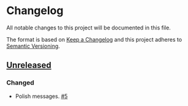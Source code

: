 # Changelog

All notable changes to this project will be documented in this file.

The format is based on [Keep a Changelog](http://keepachangelog.com/)
and this project adheres to [Semantic Versioning](http://semver.org/).

## [Unreleased](https://github.com/atomist/sdm-pack-fingerprints/tree/HEAD)

### Changed

-   Polish messages. [#5](https://github.com/atomist/sdm-pack-fingerprints/issues/5)
